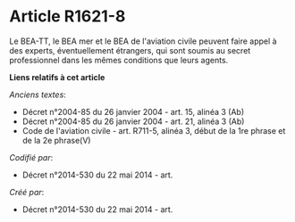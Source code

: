 # Article R1621-8

Le BEA-TT, le BEA mer et le BEA de l'aviation civile peuvent faire appel à des experts, éventuellement étrangers, qui sont
soumis au secret professionnel dans les mêmes conditions que leurs agents.

**Liens relatifs à cet article**

_Anciens textes_:

  - Décret n°2004-85 du 26 janvier 2004 - art. 15, alinéa 3 (Ab)
  - Décret n°2004-85 du 26 janvier 2004 - art. 21, alinéa 3 (Ab)
  - Code de l'aviation civile - art. R711-5, alinéa 3, début de la 1re phrase et de la 2e phrase(V)

_Codifié par_:

  - Décret n°2014-530 du 22 mai 2014 - art.

_Créé par_:

  - Décret n°2014-530 du 22 mai 2014 - art.

